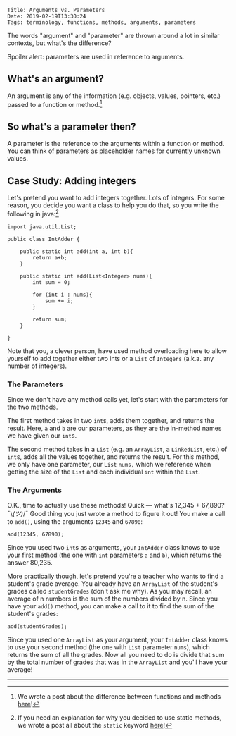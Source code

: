     Title: Arguments vs. Parameters
    Date: 2019-02-19T13:30:24
    Tags: terminology, functions, methods, arguments, parameters

The words "argument" and "parameter" are thrown around a lot in similar contexts, but what's the difference? 

Spoiler alert: parameters are used in reference to arguments.

<!-- more -->

## What's an argument?
An argument is any of the information (e.g. objects, values, pointers, etc.) passed to a function or method.[^1]

[^1]: We wrote a post about the difference between functions and methods [here](https://codingisok.com/2019/02/functions-vs-methods.html)!

## So what's a parameter then?
A parameter is the reference to the arguments within a function or method. You can think of parameters as placeholder names for currently unknown values.

## Case Study: Adding integers

Let's pretend you want to add integers together. Lots of integers. For some reason, you decide you want a class to help you do that, so you write the following in java:[^2]

[^2]: If you need an explanation for why you decided to use static methods, we wrote a post all about the `static` keyword [here](https://codingisok.com/2019/03/the-static-keyword-in-java.html)!

```
import java.util.List;

public class IntAdder {

	public static int add(int a, int b){
		return a+b;
	}

	public static int add(List<Integer> nums){
		int sum = 0;

		for (int i : nums){
			sum += i;
		}

		return sum;
	}

}
```

Note that you, a clever person, have used method overloading here to allow yourself to add together either two ints or a `List` of `Integers` (a.k.a. any number of integers).

### The Parameters
Since we don't have any method calls yet, let's start with the parameters for the two methods.

The first method takes in two `int`s, adds them together, and returns the result. Here, `a` and `b` are our parameters, as they are the in-method names we have given our `int`s.

The second method takes in a `List` (e.g. an `ArrayList`, a `LinkedList`, etc.) of `int`s, adds all the values together, and returns the result. For this method, we only have one parameter, our `List` `nums,` which we reference when getting the size of the `List` and each individual `int` within the `List`.

### The Arguments

O.K., time to actually use these methods! Quick — what's 12,345 + 67,890? ¯\\_(ツ)_/¯ Good thing you just wrote a method to figure it out! You make a call to `add()`, using the arguments `12345` and `67890`:

```
add(12345, 67890);
```

Since you used two `int`s as arguments, your `IntAdder` class knows to use your first method (the one with `int` parameters `a` and `b`), which returns the answer 80,235.

More practically though, let's pretend you're a teacher who wants to find a student's grade average. You already have an `ArrayList` of the student's grades called `studentGrades` (don't ask me why). As you may recall, an average of n numbers is the sum of the numbers divided by n. Since you have your `add()` method, you can make a call to it to find the sum of the student's grades:

```
add(studentGrades);
```

Since you used one `ArrayList` as your argument, your `IntAdder` class knows to use your second method (the one with `List` parameter `nums`), which returns the sum of all the grades. Now all you need to do is divide that sum by the total number of grades that was in the `ArrayList` and you'll have your average!

---